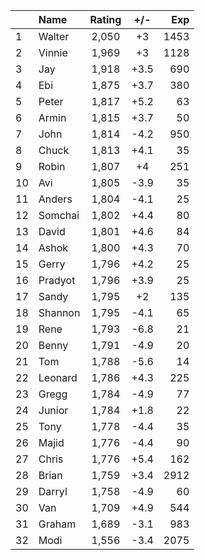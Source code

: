 | |Name|Rating|+/-|Exp|
|-|:---|:----:|:-:|--:|
|1|Walter|2,050|+3|1453|
|2|Vinnie|1,969|+3|1128|
|3|Jay|1,918|+3.5|690|
|4|Ebi|1,875|+3.7|380|
|5|Peter|1,817|+5.2|63|
|6|Armin|1,815|+3.7|50|
|7|John|1,814|-4.2|950|
|8|Chuck|1,813|+4.1|35|
|9|Robin|1,807|+4|251|
|10|Avi|1,805|-3.9|35|
|11|Anders|1,804|-4.1|25|
|12|Somchai|1,802|+4.4|80|
|13|David|1,801|+4.6|84|
|14|Ashok|1,800|+4.3|70|
|15|Gerry|1,796|+4.2|25|
|16|Pradyot|1,796|+3.9|25|
|17|Sandy|1,795|+2|135|
|18|Shannon|1,795|-4.1|65|
|19|Rene|1,793|-6.8|21|
|20|Benny|1,791|-4.9|20|
|21|Tom|1,788|-5.6|14|
|22|Leonard|1,786|+4.3|225|
|23|Gregg|1,784|-4.9|77|
|24|Junior|1,784|+1.8|22|
|25|Tony|1,778|-4.4|35|
|26|Majid|1,776|-4.4|90|
|27|Chris|1,776|+5.4|162|
|28|Brian|1,759|+3.4|2912|
|29|Darryl|1,758|-4.9|60|
|30|Van|1,709|+4.9|544|
|31|Graham|1,689|-3.1|983|
|32|Modi|1,556|-3.4|2075|
